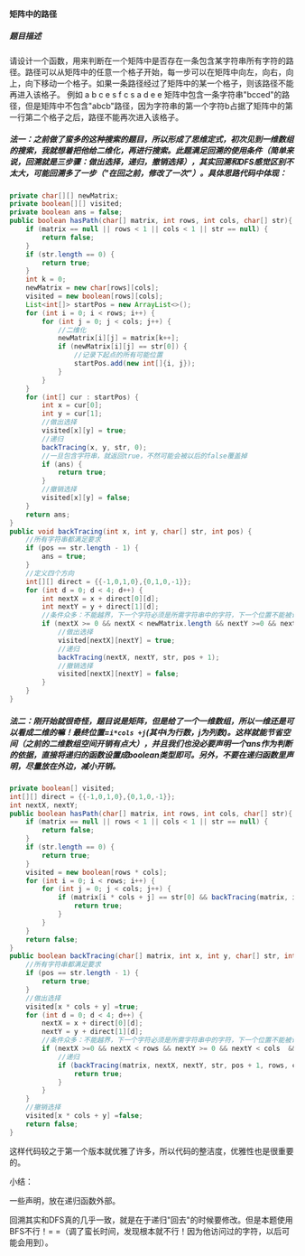 #### 矩阵中的路径

##### 题目描述

请设计一个函数，用来判断在一个矩阵中是否存在一条包含某字符串所有字符的路径。路径可以从矩阵中的任意一个格子开始，每一步可以在矩阵中向左，向右，向上，向下移动一个格子。如果一条路径经过了矩阵中的某一个格子，则该路径不能再进入该格子。 例如 a b c e s f c s a d e e 矩阵中包含一条字符串"bcced"的路径，但是矩阵中不包含"abcb"路径，因为字符串的第一个字符b占据了矩阵中的第一行第二个格子之后，路径不能再次进入该格子。

<!--more-->

##### 法一：之前做了蛮多的这种搜索的题目，所以形成了思维定式，初次见到一维数组的搜索，我就想着把他给二维化，再进行搜索。此题满足回溯的使用条件（简单来说，回溯就是三步骤：做出选择，递归，撤销选择），其实回溯和DFS感觉区别不太大，可能回溯多了一步（"在回之前，修改了一次"）。具体思路代码中体现：

```java
private char[][] newMatrix;
private boolean[][] visited;
private boolean ans = false;
public boolean hasPath(char[] matrix, int rows, int cols, char[] str){
    if (matrix == null || rows < 1 || cols < 1 || str == null) {
        return false;
    }
    if (str.length == 0) {
        return true;
    }
    int k = 0;
    newMatrix = new char[rows][cols];
    visited = new boolean[rows][cols];
    List<int[]> startPos = new ArrayList<>();
    for (int i = 0; i < rows; i++) {
        for (int j = 0; j < cols; j++) {
            //二维化
            newMatrix[i][j] = matrix[k++];
            if (newMatrix[i][j] == str[0]) {
                //记录下起点的所有可能位置
                startPos.add(new int[]{i, j});
            }
        }
    }
    for (int[] cur : startPos) {
        int x = cur[0];
        int y = cur[1];
        //做出选择
        visited[x][y] = true;
        //递归
        backTracing(x, y, str, 0);
        //一旦包含字符串，就返回true，不然可能会被以后的false覆盖掉
        if (ans) {
            return true;
        }
        //撤销选择
        visited[x][y] = false;
    }
    return ans;
}
public void backTracing(int x, int y, char[] str, int pos) {
    //所有字符串都满足要求
    if (pos == str.length - 1) {
        ans = true;
    }
    //定义四个方向
    int[][] direct = {{-1,0,1,0},{0,1,0,-1}};
    for (int d = 0; d < 4; d++) {
        int nextX = x + direct[0][d];
        int nextY = y + direct[1][d];
        //条件众多：不能越界，下一个字符必须是所需字符串中的字符，下一个位置不能被访问过
        if (nextX >= 0 && nextX < newMatrix.length && nextY >=0 && nextY < newMatrix[0].length && !visited[nextX][nextY] && pos + 1 < str.length  && newMatrix[nextX][nextY] == str[pos + 1]) {
            //做出选择
            visited[nextX][nextY] = true;
            //递归
            backTracing(nextX, nextY, str, pos + 1);
            //撤销选择
            visited[nextX][nextY] = false;
        }
    }
}
```

##### 法二：刚开始就很奇怪，题目说是矩阵，但是给了一个一维数组，所以一维还是可以看成二维的嘛！最终位置=`i*cols +j`(其中i为行数，j为列数)。这样就能节省空间（之前的二维数组空间开销有点大），并且我们也没必要声明一个ans作为判断的依据，直接将递归的函数设置成boolean类型即可。另外，不要在递归函数里声明，尽量放在外边，减小开销。

```java
private boolean[] visited;
int[][] direct = {{-1,0,1,0},{0,1,0,-1}};
int nextX, nextY;
public boolean hasPath(char[] matrix, int rows, int cols, char[] str){
    if (matrix == null || rows < 1 || cols < 1 || str == null) {
        return false;
    }
    if (str.length == 0) {
        return true;
    }
    visited = new boolean[rows * cols];
    for (int i = 0; i < rows; i++) {
        for (int j = 0; j < cols; j++) {
            if (matrix[i * cols + j] == str[0] && backTracing(matrix, i, j, str, 0, rows, cols)) {
                return true;
            }
        }
    }
    return false;
}
public boolean backTracing(char[] matrix, int x, int y, char[] str, int pos, int rows, int cols) {
    //所有字符串都满足要求
    if (pos == str.length - 1) {
        return true;
    }
    //做出选择
    visited[x * cols + y] =true;
    for (int d = 0; d < 4; d++) {
        nextX = x + direct[0][d];
        nextY = y + direct[1][d];
        //条件众多：不能越界，下一个字符必须是所需字符串中的字符，下一个位置不能被访问过
        if (nextX >=0 && nextX < rows && nextY >= 0 && nextY < cols  && !visited[nextX * cols + nextY] && pos + 1 < str.length  && matrix[nextX * cols + nextY] == str[pos + 1]) {
            //递归
            if (backTracing(matrix, nextX, nextY, str, pos + 1, rows, cols)) {
                return true;
            }
        }
    }
    //撤销选择
    visited[x * cols + y] =false;
    return false;
}
```

这样代码较之于第一个版本就优雅了许多，所以代码的整洁度，优雅性也是很重要的。

小结：

一些声明，放在递归函数外部。

回溯其实和DFS真的几乎一致，就是在于递归"回去"的时候要修改。但是本题使用BFS不行！= =（调了蛮长时间，发现根本就不行！因为他访问过的字符，以后可能会用到）。

